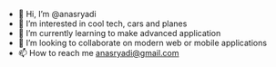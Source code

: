 - 👋 Hi, I’m @anasryadi
- 👀 I’m interested in cool tech, cars and planes
- 🌱 I’m currently learning to make advanced application
- 💞️ I’m looking to collaborate on modern web or mobile applications
- 📫 How to reach me anasryadi@gmail.com

<!---
anasryadi/anasryadi is a ✨ special ✨ repository because its `README.md` (this file) appears on your GitHub profile.
You can click the Preview link to take a look at your changes.
--->
